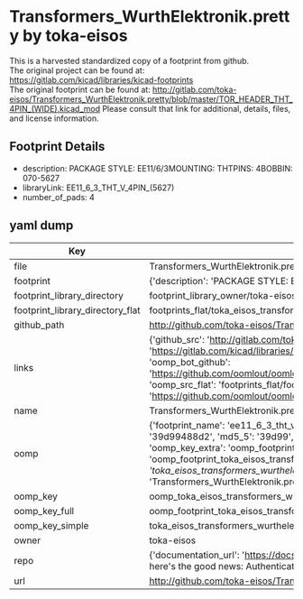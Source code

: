 # Transformers_WurthElektronik.pretty by toka-eisos  
This is a harvested standardized copy of a footprint from github.  
The original project can be found at:  
https://gitlab.com/kicad/libraries/kicad-footprints  
The original footprint can be found at:
http://gitlab.com/toka-eisos/Transformers_WurthElektronik.pretty/blob/master/TOR_HEADER_THT_4PIN_(WIDE).kicad_mod
Please consult that link for additional, details, files, and license information.  
## Footprint Details
* description: PACKAGE STYLE: EE11/6/3MOUNTING: THTPINS: 4BOBBIN: 070-5627  
* libraryLink: EE11_6_3_THT_V_4PIN_(5627)  
* number_of_pads: 4  
## yaml dump  
| Key | Value |  
| --- | --- |  
| file | Transformers_WurthElektronik.pretty/EE11_6_3_THT_V_4PIN_(5627).kicad_mod |  
| footprint | {'description': 'PACKAGE STYLE: EE11/6/3MOUNTING: THTPINS: 4BOBBIN: 070-5627', 'libraryLink': 'EE11_6_3_THT_V_4PIN_(5627)', 'number_of_pads': 4} |  
| footprint_library_directory | footprint_library_owner/toka-eisos_Transformers_WurthElektronik.pretty |  
| footprint_library_directory_flat | footprints_flat/toka_eisos_transformers_wurthelektronik_ee11_6_3_tht_v_4pin_(5627)/working |  
| github_path | http://github.com/toka-eisos/Transformers_WurthElektronik.pretty/blob/master/EE11_6_3_THT_V_4PIN_(5627).kicad_mod |  
| links | {'github_src': 'http://gitlab.com/toka-eisos/Transformers_WurthElektronik.pretty/blob/master/TOR_HEADER_THT_4PIN_(WIDE).kicad_mod', 'github_src_repo': 'https://gitlab.com/kicad/libraries/kicad-footprints', 'oomp_bot': 'footprints/toka_eisos_transformers_wurthelektronik_ee11_6_3_tht_v_4pin_(5627)/working', 'oomp_bot_github': 'https://github.com/oomlout/oomlout_oomp_footprint_bot/tree/main/footprints/toka_eisos_transformers_wurthelektronik_ee11_6_3_tht_v_4pin_(5627)/working', 'oomp_src_flat': 'footprints_flat/footprints_flat/toka_eisos_transformers_wurthelektronik_ee11_6_3_tht_v_4pin_(5627)/working', 'oomp_src_flat_github': 'https://github.com/oomlout/oomlout_oomp_footprint_src/tree/main/footprints_flat/toka_eisos_transformers_wurthelektronik_ee11_6_3_tht_v_4pin_(5627)/working'} |  
| name | Transformers_WurthElektronik.pretty |  
| oomp | {'footprint_name': 'ee11_6_3_tht_v_4pin_(5627)', 'library_name': 'transformers_wurthelektronik', 'md5': '39d99488d2dc213eff3aaf0fcf6ced4a', 'md5_10': '39d99488d2', 'md5_5': '39d99', 'md5_6': '39d994', 'oomp_key': 'oomp_toka_eisos_transformers_wurthelektronik_ee11_6_3_tht_v_4pin_(5627)', 'oomp_key_extra': 'oomp_footprint_toka_eisos_transformers_wurthelektronik_ee11_6_3_tht_v_4pin_(5627)', 'oomp_key_full': 'oomp_footprint_toka_eisos_transformers_wurthelektronik_ee11_6_3_tht_v_4pin_(5627)_39d994', 'oomp_key_simple': 'toka_eisos_transformers_wurthelektronik_ee11_6_3_tht_v_4pin_(5627)', 'original_filename': 'Transformers_WurthElektronik.pretty/EE11_6_3_THT_V_4PIN_(5627).kicad_mod', 'owner_name': 'toka_eisos'} |  
| oomp_key | oomp_toka_eisos_transformers_wurthelektronik_ee11_6_3_tht_v_4pin_(5627) |  
| oomp_key_full | oomp_footprint_toka_eisos_transformers_wurthelektronik_ee11_6_3_tht_v_4pin_(5627) |  
| oomp_key_simple | toka_eisos_transformers_wurthelektronik_ee11_6_3_tht_v_4pin_(5627) |  
| owner | toka-eisos |  
| repo | {'documentation_url': 'https://docs.github.com/rest/overview/resources-in-the-rest-api#rate-limiting', 'message': "API rate limit exceeded for 84.66.173.59. (But here's the good news: Authenticated requests get a higher rate limit. Check out the documentation for more details.)"} |  
| url | http://github.com/toka-eisos/Transformers_WurthElektronik.pretty |  

